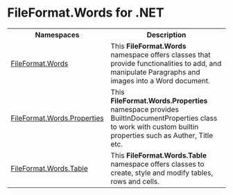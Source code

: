 <h1 id="placeholder">FileFormat.Words for .NET</h1>

<table>
  <tr>
    <th>Namespaces</th>
    <th>Description</th>
  </tr>
  <tr>
    <td><a href = "FileFormat.Words.html">FileFormat.Words</a></td>
    <td>This <b>FileFormat.Words</b> namespace offers classes that provide functionalities to add, and manipulate Paragraphs and images into a Word document.</td>
  </tr>
  <tr>
    <td><a href = "FileFormat.Words.Properties.html">FileFormat.Words.Properties</a></td>
    <td>This <b>FileFormat.Words.Properties</b> namespace provides BuiltInDocumentProperties class to work with custom builtin properties such as Auther, Title etc.</td>
  </tr>
  <tr>
    <td><a href = "FileFormat.Words.Table.html">FileFormat.Words.Table</a></td>
    <td>This <b>FileFormat.Words.Table</b> namespace offers classes to create, style and modify tables, rows and cells.</td>
  </tr>
</table>